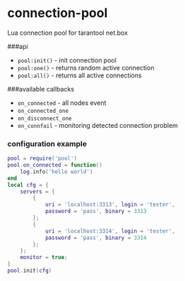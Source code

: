 # connection-pool
Lua connection pool for tarantool net.box

###api
* `pool:init()` - init connection pool
* `pool:one()`  - returns random active connection
* `pool:all()`  - returns all active connections

###available callbacks
* `on_connected` - all nodes event
* `on_connected_one`
* `on_disconnect_one`
* `on_connfail` - monitoring detected connection problem

### configuration example
```lua
pool = require('pool')
pool.on_connected = function()
    log.info('hello world')
end
local cfg = {
    servers = {
        {
            uri = 'localhost:3313', login = 'tester',
            password = 'pass', binary = 3313
        };
        {
            uri = 'localhost:3314', login = 'tester',
            password = 'pass', binary = 3314
        };
    };
    monitor = true;
}
pool.init(cfg)
```

